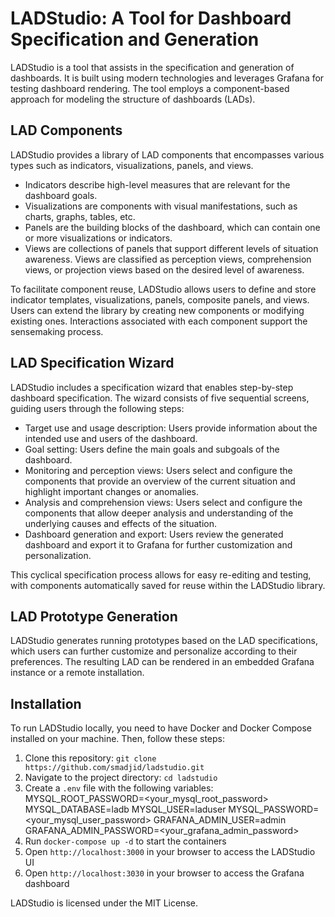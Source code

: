 # LADStudio: A Tool for Dashboard Specification and Generation

LADStudio is a tool that assists in the specification and generation of dashboards. It is built using modern technologies and leverages Grafana for testing dashboard rendering. The tool employs a component-based approach for modeling the structure of dashboards (LADs).

## LAD Components

LADStudio provides a library of LAD components that encompasses various types such as indicators, visualizations, panels, and views. 

- Indicators describe high-level measures that are relevant for the dashboard goals.
- Visualizations are components with visual manifestations, such as charts, graphs, tables, etc.
- Panels are the building blocks of the dashboard, which can contain one or more visualizations or indicators.
- Views are collections of panels that support different levels of situation awareness. Views are classified as perception views, comprehension views, or projection views based on the desired level of awareness.

To facilitate component reuse, LADStudio allows users to define and store indicator templates, visualizations, panels, composite panels, and views. Users can extend the library by creating new components or modifying existing ones. Interactions associated with each component support the sensemaking process.

## LAD Specification Wizard

LADStudio includes a specification wizard that enables step-by-step dashboard specification. The wizard consists of five sequential screens, guiding users through the following steps:

- Target use and usage description: Users provide information about the intended use and users of the dashboard.
- Goal setting: Users define the main goals and subgoals of the dashboard.
- Monitoring and perception views: Users select and configure the components that provide an overview of the current situation and highlight important changes or anomalies.
- Analysis and comprehension views: Users select and configure the components that allow deeper analysis and understanding of the underlying causes and effects of the situation.
- Dashboard generation and export: Users review the generated dashboard and export it to Grafana for further customization and personalization.

This cyclical specification process allows for easy re-editing and testing, with components automatically saved for reuse within the LADStudio library.

## LAD Prototype Generation

LADStudio generates running prototypes based on the LAD specifications, which users can further customize and personalize according to their preferences. The resulting LAD can be rendered in an embedded Grafana instance or a remote installation.


## Installation

To run LADStudio locally, you need to have Docker and Docker Compose installed on your machine. Then, follow these steps:

1. Clone this repository: `git clone https://github.com/smadjid/ladstudio.git`
2. Navigate to the project directory: `cd ladstudio`
3. Create a `.env` file with the following variables:
MYSQL_ROOT_PASSWORD=<your_mysql_root_password>
MYSQL_DATABASE=ladb
MYSQL_USER=laduser
MYSQL_PASSWORD=<your_mysql_user_password>
GRAFANA_ADMIN_USER=admin
GRAFANA_ADMIN_PASSWORD=<your_grafana_admin_password>
4. Run `docker-compose up -d` to start the containers
5. Open `http://localhost:3000` in your browser to access the LADStudio UI
6. Open `http://localhost:3030` in your browser to access the Grafana dashboard



LADStudio is licensed under the MIT License.

